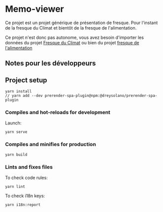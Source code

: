 # Memo-viewer

Ce projet est un projet générique de présentation de fresque. Pour l'instant de la fresque du Climat et bientôt de la fresque de l'alimentation.

Ce projet n'est donc pas autonome, vous avez besoin d'importer les données du projet [Fresque du Climat](https://framagit.org/memo-fresques/fresque-du-climat) ou bien du projet [fresque de l'alimentation](https://framagit.org/memo-fresques/fresque-alimentation)

## Notes pour les développeurs

## Project setup
```
yarn install
// yarn add --dev prerender-spa-plugin@npm:@dreysolano/prerender-spa-plugin
```
### Compiles and hot-reloads for development

Launch:
```
yarn serve
```

### Compiles and minifies for production

```
yarn build
```

### Lints and fixes files

To check code rules:
```
yarn lint
```

To check i18n keys:
```
yarn i18n:report
```
